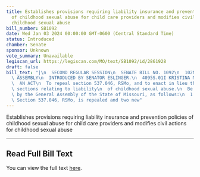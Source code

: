```yaml
---
title: Establishes provisions requiring liability insurance and prevention policies
  of childhood sexual abuse for child care providers and modifies civil actions for
  childhood sexual abuse
bill_number: SB1092
date: Wed Jan 03 2024 00:00:00 GMT-0600 (Central Standard Time)
status: Introduced
chamber: Senate
sponsor: Unknown
vote_summary: Unavailable
legiscan_url: https://legiscan.com/MO/text/SB1092/id/2861928
draft: false
bill_text: "|\n  SECOND REGULAR SESSION\n  SENATE BILL NO. 1092\n  102ND GENERA L\
  \ ASSEMBLY\n  INTRODUCED BY SENATOR ESLINGER.\n  4095S.01I KRISTINA MARTIN, Secretary\n\
  \  AN ACT\n  To repeal section 537.046, RSMo, and to enact in lieu thereof two new\
  \ sections relating to liability\n  of childhood sexual abuse.\n  Be it enacted\
  \ by the General Assembly of the State of Missouri, as follows:\n  1 Section A.\
  \ Section 537.046, RSMo, is repealed and two new"
---
```

Establishes provisions requiring liability insurance and prevention policies of childhood sexual abuse for child care providers and modifies civil actions for childhood sexual abuse

---

## Read Full Bill Text

You can view the full text [here](https://legiscan.com/MO/text/SB1092/id/2861928).
